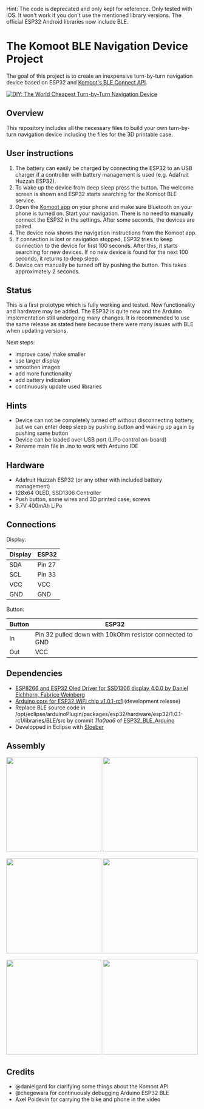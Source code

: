 Hint: The code is deprecated and only kept for reference. Only tested with iOS. It won't work if you don't use the mentioned library versions. The official ESP32 Android libraries now include BLE.

# The Komoot BLE Navigation Device Project

The goal of this project is to create an inexpensive turn-by-turn navigation device based on ESP32 and [Komoot's BLE Connect API](https://github.com/komoot/BLEConnect).

[![DIY: The World Cheapest Turn-by-Turn Navigation Device](images/vimeo_screenshot.jpg)](https://vimeo.com/308569903 "DIY: The World Cheapest Turn-by-Turn Navigation Device - Click to Watch!")

## Overview

This repository includes all the necessary files to build your own turn-by-turn navigation device including the files for the 3D printable case.

## User instructions
1. The battery can easily be charged by connecting the ESP32 to an USB charger if a controller with battery management is used (e.g. Adafruit Huzzah ESP32).
2. To wake up the device from deep sleep press the button. The welcome screen is shown and ESP32 starts searching for the Komoot BLE service.
3. Open the [Komoot app](https://www.komoot.de/) on your phone and make sure Bluetooth on your phone is turned on. Start your navigation. There is no need to manually connect the ESP32 in the settings. After some seconds, the devices are paired.
4. The device now shows the navigation instructions from the Komoot app. 
5. If connection is lost or navigation stopped, ESP32 tries to keep connection to the device for first 100 seconds. After this, it starts searching for new devices. If no new device is found for the next 100 seconds, it returns to deep sleep.
6. Device can manually be turned off by pushing the button. This takes approximately 2 seconds.

## Status

This is a first prototype which is fully working and tested. New functionality and hardware may be added. The ESP32 is quite new and the Arduino implementation still undergoing many changes. It is recommended to use the same release as stated here because there were many issues with BLE when updating versions.

Next steps:

- improve case/ make smaller
- use larger display
- smoothen images
- add more functionality
- add battery indication
- continuously update used libraries

## Hints

- Device can not be completely turned off without disconnecting battery, but we can enter deep sleep by pushing button and waking up again by pushing same button
- Device can be loaded over USB port (LiPo control on-board)
- Rename main file in .ino to work with Arduino IDE


## Hardware

- Adafruit Huzzah ESP32 (or any other with included battery management)
- 128x64 OLED, SSD1306 Controller
- Push button, some wires and 3D printed case, screws
- 3.7V 400mAh LiPo

## Connections

Display:

| Display | ESP32 |
|---|---|
|SDA|Pin 27|
|SCL|Pin 33|
|VCC|VCC|
|GND|GND|

Button:

| Button | ESP32 |
|---|---|
|In|Pin 32 pulled down with 10kOhm resistor connected to GND|
|Out|VCC|

## Dependencies

- [ESP8266 and ESP32 Oled Driver for SSD1306 display 4.0.0 by Daniel Eichhorn, Fabrice Weinberg](https://github.com/ThingPulse/esp8266-oled-ssd1306)
- [Arduino core for ESP32 WiFi chip v1.0.1-rc1](https://github.com/espressif/arduino-esp32) (development release)
- Replace BLE source code in /opt/eclipse/arduinoPlugin/packages/esp32/hardware/esp32/1.0.1-rc1/libraries/BLE/src by commit _11a0aa6_ of [ESP32_BLE_Arduino](https://github.com/nkolban/ESP32_BLE_Arduino)
- Developped in Eclipse with [Sloeber](https://github.com/Sloeber/arduino-eclipse-plugin)

## Assembly

<img src="images/img2.jpg" height="250"/> <img src="images/img3.jpg" height="250"/> <br/>

<img src="images/assembly2.png" height="250"/> <img src="images/assembly4.png" height="250"/> <br/>

<img src="images/img4.jpg" width="250"/> <img src="images/img5.jpg" width="250"/> 


## Credits
- @danielgard for clarifying some things about the Komoot API
- @chegewara for continuously debugging Arduino ESP32 BLE
- Axel Poidevin for carrying the bike and phone in the video


